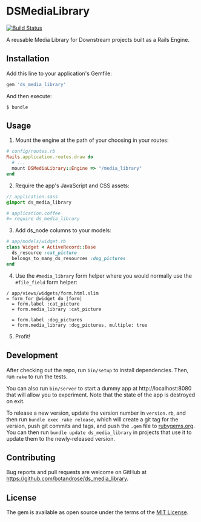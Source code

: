 # DSMediaLibrary
[![Build Status](https://travis-ci.org/botandrose/ds_media_library.svg?branch=master)](https://travis-ci.org/botandrose/ds_media_library)

A reusable Media Library for Downstream projects built as a Rails Engine.

## Installation

Add this line to your application's Gemfile:

```ruby
gem 'ds_media_library'
```

And then execute:

    $ bundle

## Usage

1. Mount the engine at the path of your choosing in your routes:
```ruby
# config/routes.rb
Rails.application.routes.draw do
  # ...
  mount DSMediaLibrary::Engine => "/media_library"
end
```

2. Require the app's JavaScript and CSS assets:
```sass
// application.sass
@import ds_media_library
```
```coffeescript
# application.coffee
#= require ds_media_library
```

3. Add ds_node columns to your models:
```ruby
# app/models/widget.rb
class Widget < ActiveRecord::Base
  ds_resource :cat_picture
  belongs_to_many_ds_resources :dog_pictures
end
```

4. Use the `#media_library` form helper where you would normally use the `#file_field` form helper:
```slim
/ app/views/widgets/form.html.slim
= form_for @widget do |form|
  = form.label :cat_picture
  = form.media_library :cat_picture

  = form.label :dog_pictures
  = form.media_library :dog_pictures, multiple: true
```

5. Profit!

## Development

After checking out the repo, run `bin/setup` to install dependencies. Then, run `rake` to run the tests.

You can also run `bin/server` to start a dummy app at http://localhost:8080 that will allow you to experiment. Note that the state of the app is destroyed on exit.

To release a new version, update the version number in `version.rb`, and then run `bundle exec rake release`, which will create a git tag for the version, push git commits and tags, and push the `.gem` file to [rubygems.org](https://rubygems.org). You can then run `bundle update ds_media_library` in projects that use it to update them to the newly-released version.

## Contributing

Bug reports and pull requests are welcome on GitHub at https://github.com/botandrose/ds_media_library.


## License

The gem is available as open source under the terms of the [MIT License](http://opensource.org/licenses/MIT).

